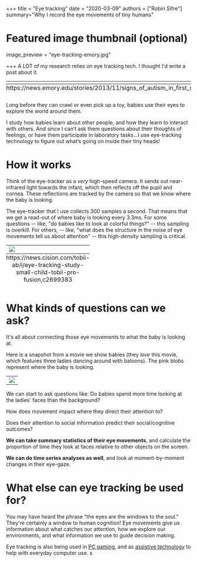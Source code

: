 +++
title = "Eye tracking"
date = "2020-03-09"
authors = ["Robin Sifre"]
summary="Why I record the eye movements of tiny humans"


# Featured image thumbnail (optional)
image_preview = "eye-tracking-emory.jpg"

+++
A LOT of my research relies on eye tracking tech. I thought I'd write a post about it. 

<table class="image">
<caption align="bottom">https://news.emory.edu/stories/2013/11/signs_of_autism_in_first_months_of_life/campus.html
</caption>
<tr><td><img src="/post-img/eye-tracking-emory.jpg" alt=""/></td></tr>
 </table>  
 
Long before they can crawl or even pick up a toy, babies use their eyes to explore the world around them.  

I study how babies learn about other people, and how they learn to interact with others. And since I can’t ask them questions about their thoughts of feelings, or have them participate in laboratory tasks...I use eye-tracking technology to figure out what’s going on inside their tiny heads!

# How it works
Think of the eye-tracker as a <i>very</i> high-speed camera. It sends out near-infrared light towards the infant, which then reflects off the pupil and cornea. These reflections are tracked by the camera so that we know where the baby is looking.  

The eye-tracker that I use collects 300 samples a second. That means that we get a read-out of where baby is looking every 3.3ms. For some questions -- like, "do babies like to look at colorful things?" -- this sampling is overkill. For others, -- like, "what does the structure in the noise of eye movements tell us about attention" -- this high-density sampling is critical.

<table class="image">
<caption align="bottom">https://news.cision.com/tobii-ab/i/eye-tracking-study-small-child-tobii-pro-fusion,c2699383
</caption>
<tr><td><img src="/post-img/eye-tracking-mom.jpg" alt=" "/></td></tr>
</table>  



# What kinds of questions can we ask? 
It's all about connecting those eye movements to what the baby is looking at.  
    
Here is a snapshot from a movie we show babies (they <i>love</i> this movie, which features three ladies dancing around with baloons). The pink blobs represent where the baby is looking.  


<table class="image">
<tr><td><img src="/post-img/eye-tracking-dancing-ladies.png" alt=" "/></td></tr>
</table>  

We can start to ask questions like: Do babies spend more time looking at the ladies' faces than the background?  
  
How does movement impact where they direct their attention to?  
  
Does their attention to social information predict their social/cognitive outcomes?

<b>We can take summary statistics of their eye movements</b>, and calculate the proportion of time they look at faces relative to other objects on the screen.  

<b> We can do time series analyses as well</b>, and look at moment-by-moment changes in their eye-gaze.


# What else can eye tracking be used for?  
You may have heard the phrase "the eyes are the windows to the soul." They're certainly a window to human cognition! Eye movements give us information about what catches our attention, how we explore our environments, and what information we use to guide decision making.  

Eye tracking is also being used in [PC gaming](https://help.tobii.com/hc/en-us/articles/115003295025-Eye-tracking-in-gaming-how-does-it-work-), and as [assistive technology](https://www.abilities.com/community/assistive_eye-control.html) to help with everyday computer use. s